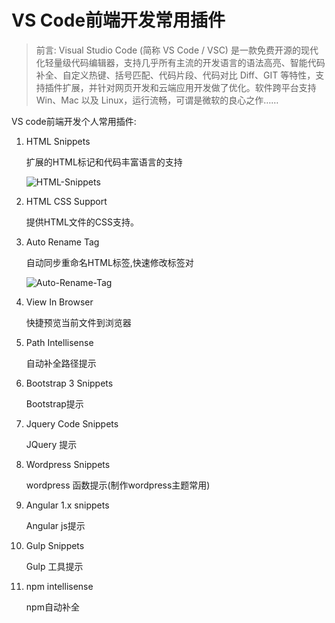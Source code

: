 # VS Code前端开发常用插件

> 前言: Visual Studio Code (简称 VS Code / VSC) 是一款免费开源的现代化轻量级代码编辑器，支持几乎所有主流的开发语言的语法高亮、智能代码补全、自定义热键、括号匹配、代码片段、代码对比 Diff、GIT 等特性，支持插件扩展，并针对网页开发和云端应用开发做了优化。软件跨平台支持 Win、Mac 以及 Linux，运行流畅，可谓是微软的良心之作……

VS code前端开发个人常用插件:

1. HTML Snippets

   扩展的HTML标记和代码丰富语言的支持

   ![HTML-Snippets](C:\Users\Administrator\Desktop\xiaoxia\xiaoxia\img\HTML-Snippets.gif)

2. HTML CSS Support

   提供HTML文件的CSS支持。

3. Auto Rename Tag

   自动同步重命名HTML标签,快速修改标签对

   ![Auto-Rename-Tag](C:\Users\Administrator\Desktop\xiaoxia\xiaoxia\img\Auto-Rename-Tag.gif)

4. View In Browser

   快捷预览当前文件到浏览器

5. Path Intellisense

   自动补全路径提示

6. Bootstrap 3 Snippets

   Bootstrap提示

7. Jquery Code Snippets

   JQuery 提示

8. Wordpress Snippets

   wordpress 函数提示(制作wordpress主题常用)

9. Angular 1.x snippets

   Angular js提示

10. Gulp Snippets

    Gulp 工具提示

11. npm  intellisense

    npm自动补全
